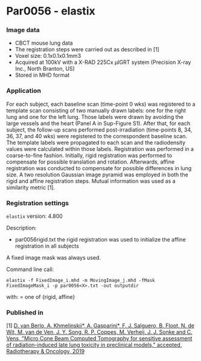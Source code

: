 # Par0056 - elastix

###  Image data

* CBCT mouse lung data
* The registration steps were carried out as described in [1]
* Voxel size: 0.1x0.1x0.1mm3
* Acquired at 100kV with a X-RAD 225Cx µIGRT system (Precision X-ray Inc., North Branton, US)
* Stored in MHD format

###  Application

For each subject, each baseline scan (time-point 0 wks) was registered to a template scan consisting of two manually drawn labels: one for the right lung and one for the left lung. Those labels were drawn by avoiding the large vessels and the heart (Panel A in Sup-Figure S1). After that, for each subject, the follow-up scans performed post-irradiation (time-points 8, 34, 36, 37, and 40 wks) were registered to the correspondent baseline scan. The template labels were propagated to each scan and the radiodensity values were calculated within those labels. Registration was performed in a coarse-to-fine fashion. Initially, rigid registration was performed to compensate for possible translation and rotation. Afterwards, affine registration was conducted to compensate for possible differences in lung size. A two resolution Gaussian image pyramid was employed in both the rigid and affine registration steps. Mutual information was used as a similarity metric [1].

###  Registration settings

`elastix` version: 4.800

Description:

* par0056rigid.txt the rigid registration was used to initialize the affine registration in all subjects


A fixed image mask was always used.

Command line call:


    elastix -f FixedImage_i.mhd -m MovingImage_j.mhd -fMask FixedImageMask_i -p par0056<X>.txt -out outputdir


with: <X> = one of {rigid, affine}

###  Published in

[1] [D. van Berlo, A. Khmelinskii*, A. Gasparini*, F. J. Salguero, B. Floot, N. de Wit, M. van de Ven, J. Y. Song, R. P. Coppes, M. Verheij, J. J. Sonke and C. Vens, "Micro Cone Beam Computed Tomography for sensitive assessment of radiation-induced late lung toxicity in preclinical models," accepted, Radiotherapy & Oncology, 2019](https://www.sciencedirect.com/science/article/pii/S0167814019304062?via%3Dihub)
